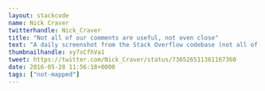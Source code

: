 ```yaml
---
layout: stackcode
name: Nick Craver
twitterhandle: Nick_Craver
title: "Not all of our comments are useful, not even close"
text: "A daily screenshot from the Stack Overflow codebase (not all of our comments are useful, not even close). "
thumbnailhandle: xy7sCfhVa1
tweet: https://twitter.com/Nick_Craver/status/736526511361167360
date: 2016-05-28 11:56:18+0000
tags: ["not-mapped"]
---
```

